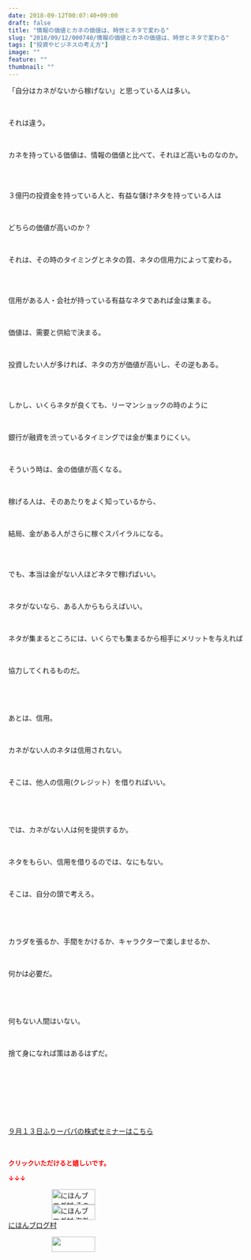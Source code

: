 ```yaml
---
date: 2018-09-12T00:07:40+09:00
draft: false
title: "情報の価値とカネの価値は、時世とネタで変わる"
slug: "2018/09/12/000740/情報の価値とカネの価値は、時世とネタで変わる"
tags: ["投資やビジネスの考え方"]
image: ""
feature: ""
thumbnail: ""
---
```

<p>「自分はカネがないから稼げない」と思っている人は多い。</p><p> </p><p>それは違う。</p><p> </p><p>カネを持っている価値は、情報の価値と比べて、それほど高いものなのか。</p><p> </p><p><br/>３億円の投資金を持っている人と、有益な儲けネタを持っている人は</p><p> </p><p>どちらの価値が高いのか？</p><p> </p><p>それは、その時のタイミングとネタの質、ネタの信用力によって変わる。</p><p> </p><p><br/>信用がある人・会社が持っている有益なネタであれば金は集まる。</p><p> </p><p>価値は、需要と供給で決まる。</p><p> </p><p>投資したい人が多ければ、ネタの方が価値が高いし、その逆もある。</p><p> </p><p><br/>しかし、いくらネタが良くても、リーマンショックの時のように</p><p> </p><p>銀行が融資を渋っているタイミングでは金が集まりにくい。</p><p> </p><p>そういう時は、金の価値が高くなる。</p><p> </p><p>稼げる人は、そのあたりをよく知っているから、</p><p> </p><p>結局、金がある人がさらに稼ぐスパイラルになる。</p><p> </p><p><br/>でも、本当は金がない人ほどネタで稼げばいい。</p><p> </p><p>ネタがないなら、ある人からもらえばいい。</p><p> </p><p>ネタが集まるところには、いくらでも集まるから相手にメリットを与えれば</p><p> </p><p>協力してくれるものだ。</p><p> </p><p> </p><p>あとは、信用。</p><p> </p><p>カネがない人のネタは信用されない。</p><p> </p><p>そこは、他人の信用(クレジット）を借りればいい。</p><p> </p><p> </p><p>では、カネがない人は何を提供するか。</p><p> </p><p>ネタをもらい、信用を借りるのでは、なにもない。</p><p> </p><p>そこは、自分の頭で考えろ。</p><p> </p><p> </p><p>カラダを張るか、手間をかけるか、キャラクターで楽しませるか、</p><p> </p><p>何かは必要だ。</p><p> </p><p> </p><p>何もない人間はいない。</p><p> </p><p>捨て身になれば策はあるはずだ。</p><p> </p><p> </p><p> </p><p> </p><p><a href="entry-12403606403.html" target="_blank">９月１３日ふりーパパの株式セミナーはこちら</a></p><p> </p><p><font color="#ff0000" size="2"><strong>クリックいただけると嬉しいです。</strong></font></p><p><font color="#ff0000" size="2"><strong>↓↓↓</strong></font></p><p><a href="ranking.html?p_cid=01260127" id="&amp;blogmura_banner" target="_blank"><img alt="にほんブログ村 その他生活ブログ 不動産投資へ" border="0" height="31" src="data:image/svg+xml;charset=utf-8,%3Csvg%20xmlns%3D%22http%3A%2F%2Fwww.w3.org%2F2000%2Fsvg%22%20title%3D%22Placeholder%20for%20Images%22%20role%3D%22presentation%22%20viewBox%3D%220%200%2088%2031%22%20%2F%3E" width="88" data-src="https://img-proxy.blog-video.jp/images?url=http%3A%2F%2Flife.blogmura.com%2Fhudousantoushi%2Fimg%2Fhudousantoushi88_31.gif" style="aspect-ratio: auto 88 / 31;"/><noscript><img alt="にほんブログ村 その他生活ブログ 不動産投資へ" border="0" height="31" src="https://img-proxy.blog-video.jp/images?url=http%3A%2F%2Flife.blogmura.com%2Fhudousantoushi%2Fimg%2Fhudousantoushi88_31.gif" width="88"></noscript></a><br/><a href="ranking.html?p_cid=01260127" target="_blank"><img alt="にほんブログ村 海外生活ブログ バリ島情報へ" border="0" height="31" src="data:image/svg+xml;charset=utf-8,%3Csvg%20xmlns%3D%22http%3A%2F%2Fwww.w3.org%2F2000%2Fsvg%22%20title%3D%22Placeholder%20for%20Images%22%20role%3D%22presentation%22%20viewBox%3D%220%200%2088%2031%22%20%2F%3E" width="88" data-src="https://img-proxy.blog-video.jp/images?url=http%3A%2F%2Foverseas.blogmura.com%2Fbali%2Fimg%2Fbali88_31.gif" style="aspect-ratio: auto 88 / 31;"/><noscript><img alt="にほんブログ村 海外生活ブログ バリ島情報へ" border="0" height="31" src="https://img-proxy.blog-video.jp/images?url=http%3A%2F%2Foverseas.blogmura.com%2Fbali%2Fimg%2Fbali88_31.gif" width="88"></noscript></a><br/><a href="ranking.html?p_cid=01260127" target="_blank">にほんブログ村</a></p><p><a href="link.php?1804582" title="人気ブログランキングへ"><img border="0" height="31" src="data:image/svg+xml;charset=utf-8,%3Csvg%20xmlns%3D%22http%3A%2F%2Fwww.w3.org%2F2000%2Fsvg%22%20title%3D%22Placeholder%20for%20Images%22%20role%3D%22presentation%22%20viewBox%3D%220%200%2088%2031%22%20%2F%3E" width="88" data-src="https://blog.with2.net/img/banner/banner_22.gif" style="aspect-ratio: auto 88 / 31;"/><noscript><img border="0" height="31" src="https://blog.with2.net/img/banner/banner_22.gif" width="88"></noscript></a></p><p> </p>

